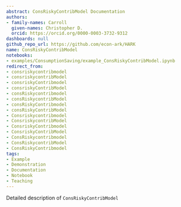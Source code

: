```yaml
---
abstract: ConsRiskyContribModel Documentation
authors:
- family-names: Carroll
  given-names: Christopher D.
  orcid: https://orcid.org/0000-0003-3732-9312
dashboards: null
github_repo_url: https://github.com/econ-ark/HARK
name: ConsRiskyContribModel
notebooks:
- examples/ConsumptionSaving/example_ConsRiskyContribModel.ipynb
redirect_from:
- consriskycontribmodel
- consriskycontribModel
- consriskyContribmodel
- consriskyContribModel
- consRiskycontribmodel
- consRiskycontribModel
- consRiskyContribmodel
- consRiskyContribModel
- Consriskycontribmodel
- ConsriskycontribModel
- ConsriskyContribmodel
- ConsriskyContribModel
- ConsRiskycontribmodel
- ConsRiskycontribModel
- ConsRiskyContribmodel
tags:
- Example
- Demonstration
- Documentation
- Notebook
- Teaching
---
```


Detailed description of `ConsRiskyContribModel` 
